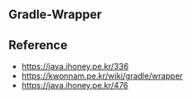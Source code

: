## Gradle-Wrapper


## Reference
- <https://java.ihoney.pe.kr/336>
- <https://kwonnam.pe.kr/wiki/gradle/wrapper>
- <https://java.ihoney.pe.kr/476>